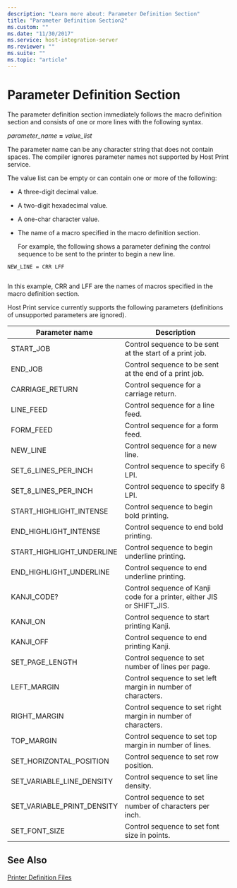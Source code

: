 ```yaml
---
description: "Learn more about: Parameter Definition Section"
title: "Parameter Definition Section2"
ms.custom: ""
ms.date: "11/30/2017"
ms.service: host-integration-server
ms.reviewer: ""
ms.suite: ""
ms.topic: "article"
---
```

# Parameter Definition Section
The parameter definition section immediately follows the macro definition section and consists of one or more lines with the following syntax.  
  
 *parameter_name* **=** *value_list*  
  
 The parameter name can be any character string that does not contain spaces. The compiler ignores parameter names not supported by Host Print service.  
  
 The value list can be empty or can contain one or more of the following:  
  
- A three-digit decimal value.  
  
- A two-digit hexadecimal value.  
  
- A one-char character value.  
  
- The name of a macro specified in the macro definition section.  
  
  For example, the following shows a parameter defining the control sequence to be sent to the printer to begin a new line.  
  
```  
NEW_LINE = CRR LFF  
  
```  
  
 In this example, CRR and LFF are the names of macros specified in the macro definition section.  
  
 Host Print service currently supports the following parameters (definitions of unsupported parameters are ignored).  
  
|Parameter name|Description|  
|--------------------|-----------------|  
|START_JOB|Control sequence to be sent at the start of a print job.|  
|END_JOB|Control sequence to be sent at the end of a print job.|  
|CARRIAGE_RETURN|Control sequence for a carriage return.|  
|LINE_FEED|Control sequence for a line feed.|  
|FORM_FEED|Control sequence for a form feed.|  
|NEW_LINE|Control sequence for a new line.|  
|SET_6_LINES_PER_INCH|Control sequence to specify 6 LPI.|  
|SET_8_LINES_PER_INCH|Control sequence to specify 8 LPI.|  
|START_HIGHLIGHT_INTENSE|Control sequence to begin bold printing.|  
|END_HIGHLIGHT_INTENSE|Control sequence to end bold printing.|  
|START_HIGHLIGHT_UNDERLINE|Control sequence to begin underline printing.|  
|END_HIGHLIGHT_UNDERLINE|Control sequence to end underline printing.|  
|KANJI_CODE?|Control sequence of Kanji code for a printer, either JIS or SHIFT_JIS.|  
|KANJI_ON|Control sequence to start printing Kanji.|  
|KANJI_OFF|Control sequence to end printing Kanji.|  
|SET_PAGE_LENGTH|Control sequence to set number of lines per page.|  
|LEFT_MARGIN|Control sequence to set left margin in number of characters.|  
|RIGHT_MARGIN|Control sequence to set right margin in number of characters.|  
|TOP_MARGIN|Control sequence to set top margin in number of lines.|  
|SET_HORIZONTAL_POSITION|Control sequence to set row position.|  
|SET_VARIABLE_LINE_DENSITY|Control sequence to set line density.|  
|SET_VARIABLE_PRINT_DENSITY|Control sequence to set number of characters per inch.|  
|SET_FONT_SIZE|Control sequence to set font size in points.|  
  
## See Also  
 [Printer Definition Files](../core/printer-definition-files2.md)
